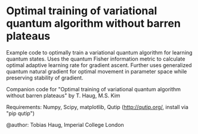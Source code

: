 # Optimal training of variational quantum algorithm without barren plateaus

Example code to optimally train a variational quantum algorithm for learning quantum states. Uses the quantum Fisher information metric to calculate optimal adaptive learning rate for gradient ascent. Further uses generalized quantum natural gradient for optimal movement in parameter space while preserving stability of gradient.

Companion code for "Optimal training of variational quantum algorithm without barren plateaus" by T. Haug, M.S. Kim

Requirements: Numpy, Scipy, matplotlib, Qutip (http://qutip.org/, install via "pip qutip")

@author: Tobias Haug, Imperial College London
